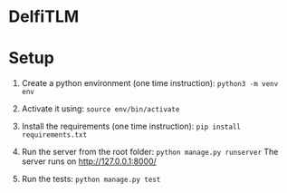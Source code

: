 # DelfiTLM

# Setup

1. Create a python environment (one time instruction):
`python3 -m venv env`

2. Activate it using:
`source env/bin/activate`

3. Install the requirements (one time instruction):
`pip install requirements.txt`

4. Run the server from the root folder: 
`python manage.py runserver` The server runs on http://127.0.0.1:8000/

5. Run the tests:
`python manage.py test`

